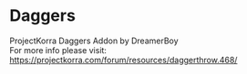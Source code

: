 # Daggers
ProjectKorra Daggers Addon by DreamerBoy\
For more info please visit: https://projectkorra.com/forum/resources/daggerthrow.468/
